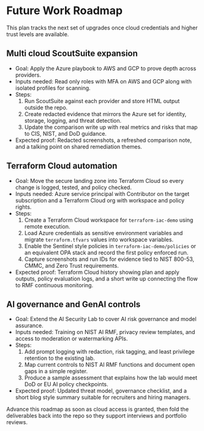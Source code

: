 # Future Work Roadmap

This plan tracks the next set of upgrades once cloud credentials and higher trust levels are available.

## Multi cloud ScoutSuite expansion
* Goal: Apply the Azure playbook to AWS and GCP to prove depth across providers.
* Inputs needed: Read only roles with MFA on AWS and GCP along with isolated profiles for scanning.
* Steps:
  1. Run ScoutSuite against each provider and store HTML output outside the repo.
  2. Create redacted evidence that mirrors the Azure set for identity, storage, logging, and threat detection.
  3. Update the comparison write up with real metrics and risks that map to CIS, NIST, and DoD guidance.
* Expected proof: Redacted screenshots, a refreshed comparison note, and a talking point on shared remediation themes.

## Terraform Cloud automation
* Goal: Move the secure landing zone into Terraform Cloud so every change is logged, tested, and policy checked.
* Inputs needed: Azure service principal with Contributor on the target subscription and a Terraform Cloud org with workspace and policy rights.
* Steps:
  1. Create a Terraform Cloud workspace for `terraform-iac-demo` using remote execution.
  2. Load Azure credentials as sensitive environment variables and migrate `terraform.tfvars` values into workspace variables.
  3. Enable the Sentinel style policies in `terraform-iac-demo/policies` or an equivalent OPA stack and record the first policy enforced run.
  4. Capture screenshots and run IDs for evidence tied to NIST 800-53, CMMC, and Zero Trust requirements.
* Expected proof: Terraform Cloud history showing plan and apply outputs, policy evaluation logs, and a short write up connecting the flow to RMF continuous monitoring.

## AI governance and GenAI controls
* Goal: Extend the AI Security Lab to cover AI risk governance and model assurance.
* Inputs needed: Training on NIST AI RMF, privacy review templates, and access to moderation or watermarking APIs.
* Steps:
  1. Add prompt logging with redaction, risk tagging, and least privilege retention to the existing lab.
  2. Map current controls to NIST AI RMF functions and document open gaps in a simple register.
  3. Produce a sample assessment that explains how the lab would meet DoD or EU AI policy checkpoints.
* Expected proof: Updated threat model, governance checklist, and a short blog style summary suitable for recruiters and hiring managers.

Advance this roadmap as soon as cloud access is granted, then fold the deliverables back into the repo so they support interviews and portfolio reviews.
